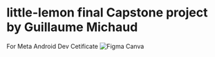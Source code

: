 # little-lemon final Capstone project by Guillaume Michaud

For Meta Android Dev Cetificate
![Figma Canva](/figCanva.png)
